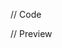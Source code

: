 <!-- tabs:start -->

<!-- tab:Code -->

// Code

<!-- tab:Preview -->

// Preview

<!-- tabs:end -->
